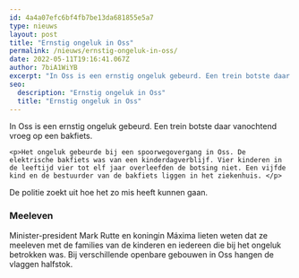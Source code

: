 ```yaml
---
id: 4a4a07efc6bf4fb7be13da681855e5a7
type: nieuws
layout: post
title: "Ernstig ongeluk in Oss"
permalink: /nieuws/ernstig-ongeluk-in-oss/
date: 2022-05-11T19:16:41.067Z
author: 7biA1WiYB
excerpt: "In Oss is een ernstig ongeluk gebeurd. Een trein botste daar vanochtend vroeg op een bakfiets.  "
seo:
  description: "Ernstig ongeluk in Oss"
  title: "Ernstig ongeluk in Oss"
---
```

In Oss is een ernstig ongeluk gebeurd. Een trein botste daar vanochtend vroeg op een bakfiets.  

    <p>Het ongeluk gebeurde bij een spoorwegovergang in Oss. De elektrische bakfiets was van een kinderdagverblijf. Vier kinderen in de leeftijd vier tot elf jaar overleefden de botsing niet. Een vijfde kind en de bestuurder van de bakfiets liggen in het ziekenhuis. </p>
<p>De politie zoekt uit hoe het zo mis heeft kunnen gaan.</p>
<h3>Meeleven</h3>
<p>Minister-president Mark Rutte en koningin Máxima lieten weten dat ze meeleven met de families van de kinderen en iedereen die bij het ongeluk betrokken was. Bij verschillende openbare gebouwen in Oss hangen de vlaggen halfstok.</p>  
